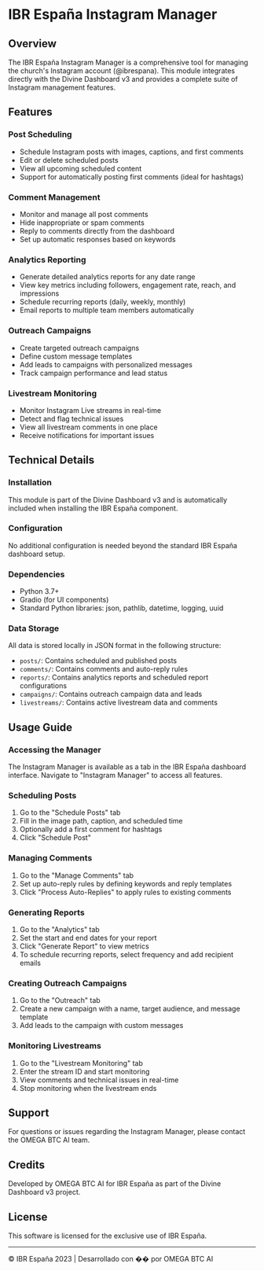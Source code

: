 # IBR España Instagram Manager

## Overview

The IBR España Instagram Manager is a comprehensive tool for managing the church's Instagram account (@ibrespana). This module integrates directly with the Divine Dashboard v3 and provides a complete suite of Instagram management features.

## Features

### Post Scheduling

- Schedule Instagram posts with images, captions, and first comments
- Edit or delete scheduled posts
- View all upcoming scheduled content
- Support for automatically posting first comments (ideal for hashtags)

### Comment Management

- Monitor and manage all post comments
- Hide inappropriate or spam comments
- Reply to comments directly from the dashboard
- Set up automatic responses based on keywords

### Analytics Reporting

- Generate detailed analytics reports for any date range
- View key metrics including followers, engagement rate, reach, and impressions
- Schedule recurring reports (daily, weekly, monthly)
- Email reports to multiple team members automatically

### Outreach Campaigns

- Create targeted outreach campaigns
- Define custom message templates
- Add leads to campaigns with personalized messages
- Track campaign performance and lead status

### Livestream Monitoring

- Monitor Instagram Live streams in real-time
- Detect and flag technical issues
- View all livestream comments in one place
- Receive notifications for important issues

## Technical Details

### Installation

This module is part of the Divine Dashboard v3 and is automatically included when installing the IBR España component.

### Configuration

No additional configuration is needed beyond the standard IBR España dashboard setup.

### Dependencies

- Python 3.7+
- Gradio (for UI components)
- Standard Python libraries: json, pathlib, datetime, logging, uuid

### Data Storage

All data is stored locally in JSON format in the following structure:

- `posts/`: Contains scheduled and published posts
- `comments/`: Contains comments and auto-reply rules
- `reports/`: Contains analytics reports and scheduled report configurations
- `campaigns/`: Contains outreach campaign data and leads
- `livestreams/`: Contains active livestream data and comments

## Usage Guide

### Accessing the Manager

The Instagram Manager is available as a tab in the IBR España dashboard interface. Navigate to "Instagram Manager" to access all features.

### Scheduling Posts

1. Go to the "Schedule Posts" tab
2. Fill in the image path, caption, and scheduled time
3. Optionally add a first comment for hashtags
4. Click "Schedule Post"

### Managing Comments

1. Go to the "Manage Comments" tab
2. Set up auto-reply rules by defining keywords and reply templates
3. Click "Process Auto-Replies" to apply rules to existing comments

### Generating Reports

1. Go to the "Analytics" tab
2. Set the start and end dates for your report
3. Click "Generate Report" to view metrics
4. To schedule recurring reports, select frequency and add recipient emails

### Creating Outreach Campaigns

1. Go to the "Outreach" tab
2. Create a new campaign with a name, target audience, and message template
3. Add leads to the campaign with custom messages

### Monitoring Livestreams

1. Go to the "Livestream Monitoring" tab
2. Enter the stream ID and start monitoring
3. View comments and technical issues in real-time
4. Stop monitoring when the livestream ends

## Support

For questions or issues regarding the Instagram Manager, please contact the OMEGA BTC AI team.

## Credits

Developed by OMEGA BTC AI for IBR España as part of the Divine Dashboard v3 project.

## License

This software is licensed for the exclusive use of IBR España.

---

© IBR España 2023 | Desarrollado con �� por OMEGA BTC AI

